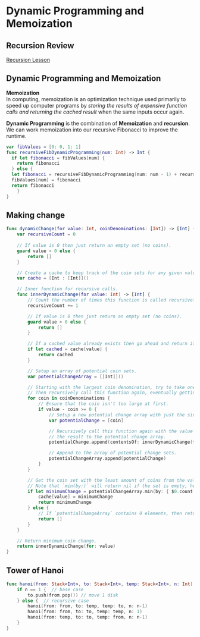 # Dynamic Programming and Memoization

## Recursion Review
[Recursion Lesson](https://github.com/joinpursuit/Pursuit-Core-DSA/tree/master/lessons/Recursion/ios)

## Dynamic Programming and Memoization

**Memoization**    
In computing, memoization is an optimization technique used primarily to speed up computer programs by _storing the results of expensive function calls and returning the cached result_ when the same inputs occur again.

**Dynamic Programming** is the combination of **Memoization** and **recursion**.  We can work memoization into our recursive Fibonacci to improve the runtime.

```swift
var fibValues = [0: 0, 1: 1]
func recursiveFibDynamicProgramming(num: Int) -> Int {
  if let fibonacci = fibValues[num] {
    return fibonacci
  } else {
  let fibonacci = recursiveFibDynamicProgramming(num: num - 1) + recursiveFibDynamicProgramming(num: num - 2)
  fibValues[num] = fibonacci
  return fibonacci
    }
}
```

## Making change

```swift
func dynamicChange(for value: Int, coinDenominations: [Int]) -> [Int] {
    var recursiveCount = 0
    
    // If value is 0 then just return an empty set (no coins).
    guard value > 0 else {
        return []
    }

    // Create a cache to keep track of the coin sets for any given value.
    var cache = [Int : [Int]]()

    // Inner function for recursive calls.
    func innerDynamicChange(for value: Int) -> [Int] {
        // Count the number of times this function is called recursively.
        recursiveCount += 1

        // If value is 0 then just return an empty set (no coins).
        guard value > 0 else {
            return []
        }

        // If a cached value already exists then go ahead and return it; no more computation needed.
        if let cached = cache[value] {
            return cached
        }

        // Setup an array of potential coin sets.
        var potentialChangeArray = [[Int]]()

        // Starting with the largest coin denomination, try to take one.
        // Then recursively call this function again, eventually getting the coin set with the minimum amount of coins.
        for coin in coinDenominations {
            // Ensure that the coin isn't too large at first.
            if value - coin >= 0 {
                // Setup a new potential change array with just the single coin.
                var potentialChange = [coin]

                // Recursively call this function again with the value reduced (by the amount of this coin) and append
                // the result to the potential change array.
                potentialChange.append(contentsOf: innerDynamicChange(for: value - coin))

                // Append to the array of potential change sets.
                potentialChangeArray.append(potentialChange)
            }
        }

        // Get the coin set with the least amount of coins from the valid solutions.
        // Note that `min(by:)` will return nil if the set is empty, hence the `if let` unwrap.
        if let minimumChange = potentialChangeArray.min(by: { $0.count < $1.count }) {
            cache[value] = minimumChange
            return minimumChange
        } else {
            // If `potentialChangeArray` contains 0 elements, then return an empty array to rise up the recursive chain.
            return []
        }
    }

    // Return minimum coin change.
    return innerDynamicChange(for: value)
}
```

## Tower of Hanoi
```swift
func hanoi(from: Stack<Int>, to: Stack<Int>, temp: Stack<Int>, n: Int) {
    if n == 1 {  // base case
        to.push(from.pop()) // move 1 disk
    } else {  // recursive case
        hanoi(from: from, to: temp, temp: to, n: n-1)
        hanoi(from: from, to: to, temp: temp, n: 1)
        hanoi(from: temp, to: to, temp: from, n: n-1)
    }
}
```
